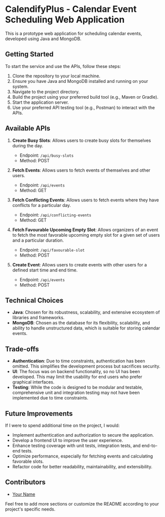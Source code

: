 # CalendifyPlus - Calendar Event Scheduling Web Application

This is a prototype web application for scheduling calendar events, developed using Java and MongoDB.

## Getting Started

To start the service and use the APIs, follow these steps:

1. Clone the repository to your local machine.
2. Ensure you have Java and MongoDB installed and running on your system.
3. Navigate to the project directory.
4. Build the project using your preferred build tool (e.g., Maven or Gradle).
5. Start the application server.
6. Use your preferred API testing tool (e.g., Postman) to interact with the APIs.

## Available APIs

1. **Create Busy Slots**: Allows users to create busy slots for themselves during the day.
   - Endpoint: `/api/busy-slots`
   - Method: POST

2. **Fetch Events**: Allows users to fetch events of themselves and other users.
   - Endpoint: `/api/events`
   - Method: GET

3. **Fetch Conflicting Events**: Allows users to fetch events where they have conflicts for a particular day.
   - Endpoint: `/api/conflicting-events`
   - Method: GET

4. **Fetch Favourable Upcoming Empty Slot**: Allows organizers of an event to fetch the most favorable upcoming empty slot for a given set of users and a particular duration.
   - Endpoint: `/api/favourable-slot`
   - Method: POST

5. **Create Event**: Allows users to create events with other users for a defined start time and end time.
   - Endpoint: `/api/events`
   - Method: POST

## Technical Choices

- **Java**: Chosen for its robustness, scalability, and extensive ecosystem of libraries and frameworks.
- **MongoDB**: Chosen as the database for its flexibility, scalability, and ability to handle unstructured data, which is suitable for storing calendar events.

## Trade-offs

- **Authentication**: Due to time constraints, authentication has been omitted. This simplifies the development process but sacrifices security.
- **UI**: The focus was on backend functionality, so no UI has been developed. This may limit the usability for end users who prefer graphical interfaces.
- **Testing**: While the code is designed to be modular and testable, comprehensive unit and integration testing may not have been implemented due to time constraints.

## Future Improvements

If I were to spend additional time on the project, I would:

- Implement authentication and authorization to secure the application.
- Develop a frontend UI to improve the user experience.
- Enhance testing coverage with unit tests, integration tests, and end-to-end tests.
- Optimize performance, especially for fetching events and calculating favorable slots.
- Refactor code for better readability, maintainability, and extensibility.

## Contributors

- [Your Name](https://github.com/yourusername)

Feel free to add more sections or customize the README according to your project's specific needs.
